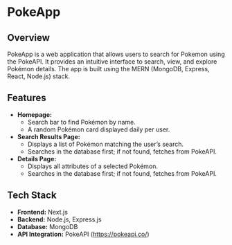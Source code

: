 # PokeApp

## Overview

PokeApp is a web application that allows users to search for Pokemon using the PokeAPI. It provides an intuitive interface to search, view, and explore Pokémon details. The app is built using the MERN (MongoDB, Express, React, Node.js) stack.

## Features

- **Homepage:**
  - Search bar to find Pokémon by name.
  - A random Pokémon card displayed daily per user.
- **Search Results Page:**
  - Displays a list of Pokémon matching the user’s search.
  - Searches in the database first; if not found, fetches from PokeAPI.
- **Details Page:**
  - Displays all attributes of a selected Pokémon.
  - Searches in the database first; if not found, fetches from PokeAPI.

## Tech Stack

- **Frontend:** Next.js
- **Backend:** Node.js, Express.js
- **Database:** MongoDB
- **API Integration:** PokeAPI (https://pokeapi.co/)
